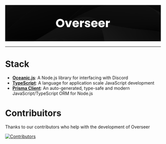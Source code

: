 <div align="center">
  <img src="./assets/images/Banner.png" />
</div>

---

# Stack

- [**Oceanic.js**](https://oceanic.ws/): A Node.js library for interfacing with Discord
- [**TypeScript**](https://www.typescriptlang.org/): A language for application scale JavaScript development
- [**Prisma Client**](https://www.prisma.io/): An auto-generated, type-safe and modern JavaScript/TypeScript ORM for Node.js

# Contribuitors

Thanks to our contributors who help with the development of Overseer

[![Contributors](https://contrib.rocks/image?repo=FancyStudioTeam/Overseer&max=500&columns=20)](https://github.com/FancyStudioTeam/Overseer/graphs/contributors)
